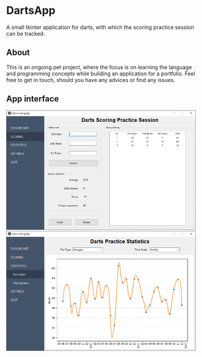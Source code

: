 # DartsApp

A small tkinter application for darts, with which the scoring practice session can be tracked.

## About
This is an ongoing pet project, where the focus is on learning the language and programming concepts while building an application for a portfolio. Feel free to get in touch, should you have any advices or find any issues. 

## App interface
![app_screenshot](pics/screenshot.PNG "App interface")
![app_screenshot](pics/screenshot2.PNG "App interface")
